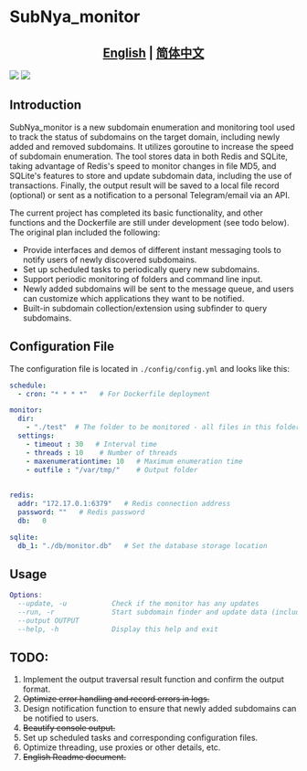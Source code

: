 <!--
 * @Author: 1dayluo
 * @Date: 2023-02-07 11:18:40
 * @LastEditTime: 2023-03-08 17:36:56
-->
# SubNya_monitor
## <div align="center"><b><a href="README.md">English</a> | <a href="README_CN.md">简体中文</a></b></div>

![](https://img.shields.io/github/commit-activity/w/1dayluo/SubNya_monitor?style=flat-square)    ![](https://img.shields.io/github/license/1dayluo/SubNya_monitor?style=flat-square) 

## Introduction

SubNya_monitor is a new subdomain enumeration and monitoring tool used to track the status of subdomains on the target domain, including newly added and removed subdomains. It utilizes goroutine to increase the speed of subdomain enumeration. The tool stores data in both Redis and SQLite, taking advantage of Redis's speed to monitor changes in file MD5, and SQLite's features to store and update subdomain data, including the use of transactions. Finally, the output result will be saved to a local file record (optional) or sent as a notification to a personal Telegram/email via an API.

The current project has completed its basic functionality, and other functions and the Dockerfile are still under development (see todo below). The original plan included the following:

- Provide interfaces and demos of different instant messaging tools to notify users of newly discovered subdomains.
- Set up scheduled tasks to periodically query new subdomains.
- Support periodic monitoring of folders and command line input.
- Newly added subdomains will be sent to the message queue, and users can customize which applications they want to be notified.
- Built-in subdomain collection/extension using subfinder to query subdomains.

## Configuration File

The configuration file is located in `./config/config.yml` and looks like this:

```yml
schedule:
  - cron: "* * * *"   # For Dockerfile deployment

monitor:
  dir: 
    - "./test"  # The folder to be monitored - all files in this folder will be traversed
  settings:
    - timeout : 30   # Interval time
    - threads : 10    # Number of threads
    - maxenumerationtime: 10   # Maximum enumeration time
    - outfile : "/var/tmp/"    # Output folder
  
  
redis:
  addr: "172.17.0.1:6379"   # Redis connection address
  password: ""   # Redis password
  db:   0 

sqlite:
  db_1: "./db/monitor.db"   # Set the database storage location
```

## Usage

```lua
Options:
  --update, -u           Check if the monitor has any updates
  --run, -r              Start subdomain finder and update data (including response status code) in SQLite
  --output OUTPUT
  --help, -h             Display this help and exit
```



## TODO:

1. Implement the output traversal result function and confirm the output format.
2. ~~Optimize error handling and record errors in logs.~~
3. Design notification function to ensure that newly added subdomains can be notified to users.
4. ~~Beautify console output.~~
5. Set up scheduled tasks and corresponding configuration files.
6. Optimize threading, use proxies or other details, etc.
7. ~~English Readme document.~~



